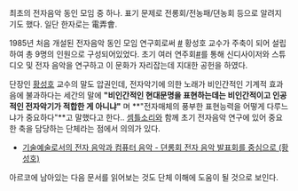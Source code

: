 최초의 전자음악 동인 모임 중 하나. 표기 문제로 전롱회/전농패/뎐농회 등으로 알려지기도 했다. 일단 한자로는 電弄會.

1985년 처음 개설된 전자음악 동인 모임 연구회로써
[\#](http://newslibrary.naver.com/viewer/index.nhn?articleId=1990052600289107001&editNo=4&printCount=1&publishDate=1990-05-26&officeId=00028&pageNo=7&printNo=628&publishType=00010)
황성호 교수가 주축이 되어 설립하여 총 9명의 인원으로 구성되어있었다. 초기 여러
연주회[\#](http://newslibrary.naver.com/viewer/index.nhn?articleId=1991053000289109009&editNo=4&printCount=1&publishDate=1991-05-30&officeId=00028&pageNo=9&printNo=938&publishType=00010)를
통해 신디사이저와 스튜디오 및 전자 음악을 연구하고 이 문화가 자리잡는데 지대한 공헌을 하였다.

단장인 [황성호](/황성호 "wikilink") 교수의 말도 압권인데, 전자악기에 의한 노래가 비인간적인 기계적 효과음에
불과하다는 세간의 말에 **"비인간적인 현대문명을 표현하는데는 비인간적이고 인공적인 전자악기가 적합한 게
아니냐"** 며 **"전자매체의 풍부한 표현능력을 어떻게 다루느냐가 중요하다"**고 말했다고 한다..
[셈틀소리와](/셈틀소리 "wikilink") 함께 초기 전자음악 연구에 있어 중요한 축을 담당하는 단체라는
점에서 의의가 있다.

  - [기술예술로서의 전자 음악과 컴퓨터 음악 - 뎐롱회 전자 음악 발표회를 중심으로
    (황성호)](http://www.arko.or.kr/zine/artspaper90_12/19901223.htm)

아르코에 남아있는 다음 문서를 읽어보는 것도 단체 이해에 도움이 될 것으로 보인다.